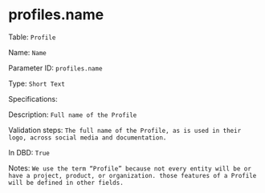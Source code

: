 # profiles.name

Table: ```Profile```

Name: ```Name```

Parameter ID: ```profiles.name```

Type: ```Short Text```

Specifications: 

Description: ```Full name of the Profile```

Validation steps: ```The full name of the Profile, as is used in their logo, across social media and documentation.```

In DBD: ```True```

Notes: ```We use the term “Profile” because not every entity will be or have a project, product, or organization. those features of a Profile will be defined in other fields.```

